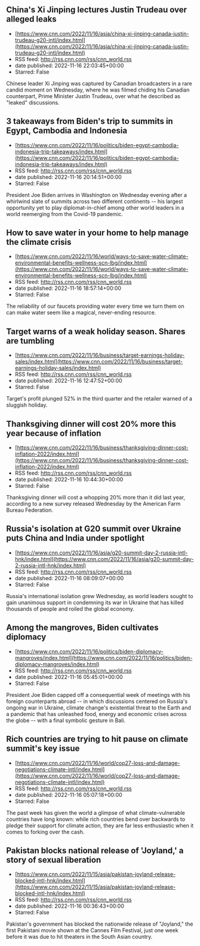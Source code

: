 ## China's Xi Jinping lectures Justin Trudeau over alleged leaks
 - [https://www.cnn.com/2022/11/16/asia/china-xi-jinping-canada-justin-trudeau-g20-intl/index.html](https://www.cnn.com/2022/11/16/asia/china-xi-jinping-canada-justin-trudeau-g20-intl/index.html)
 - RSS feed: http://rss.cnn.com/rss/cnn_world.rss
 - date published: 2022-11-16 22:03:45+00:00
 - Starred: False

Chinese leader Xi Jinping was captured by Canadian broadcasters in a rare candid moment on Wednesday, where he was filmed chiding his Canadian counterpart, Prime Minister Justin Trudeau, over what he described as "leaked" discussions.

## 3 takeaways from Biden's trip to summits in Egypt, Cambodia and Indonesia
 - [https://www.cnn.com/2022/11/16/politics/biden-egypt-cambodia-indonesia-trip-takeaways/index.html](https://www.cnn.com/2022/11/16/politics/biden-egypt-cambodia-indonesia-trip-takeaways/index.html)
 - RSS feed: http://rss.cnn.com/rss/cnn_world.rss
 - date published: 2022-11-16 20:14:51+00:00
 - Starred: False

President Joe Biden arrives in Washington on Wednesday evening after a whirlwind slate of summits across two different continents -- his largest opportunity yet to play diplomat-in-chief among other world leaders in a world reemerging from the Covid-19 pandemic.

## How to save water in your home to help manage the climate crisis
 - [https://www.cnn.com/2022/11/16/world/ways-to-save-water-climate-environmental-benefits-wellness-scn-lbg/index.html](https://www.cnn.com/2022/11/16/world/ways-to-save-water-climate-environmental-benefits-wellness-scn-lbg/index.html)
 - RSS feed: http://rss.cnn.com/rss/cnn_world.rss
 - date published: 2022-11-16 18:57:14+00:00
 - Starred: False

The reliability of our faucets providing water every time we turn them on can make water seem like a magical, never-ending resource.

## Target warns of a weak holiday season. Shares are tumbling
 - [https://www.cnn.com/2022/11/16/business/target-earnings-holiday-sales/index.html](https://www.cnn.com/2022/11/16/business/target-earnings-holiday-sales/index.html)
 - RSS feed: http://rss.cnn.com/rss/cnn_world.rss
 - date published: 2022-11-16 12:47:52+00:00
 - Starred: False

Target's profit plunged 52% in the third quarter and the retailer warned of a sluggish holiday.

## Thanksgiving dinner will cost 20% more this year because of inflation
 - [https://www.cnn.com/2022/11/16/business/thanksgiving-dinner-cost-inflation-2022/index.html](https://www.cnn.com/2022/11/16/business/thanksgiving-dinner-cost-inflation-2022/index.html)
 - RSS feed: http://rss.cnn.com/rss/cnn_world.rss
 - date published: 2022-11-16 10:44:30+00:00
 - Starred: False

Thanksgiving dinner will cost a whopping 20% more than it did last year, according to a new survey released Wednesday by the American Farm Bureau Federation.

## Russia's isolation at G20 summit over Ukraine puts China and India under spotlight
 - [https://www.cnn.com/2022/11/16/asia/g20-summit-day-2-russia-intl-hnk/index.html](https://www.cnn.com/2022/11/16/asia/g20-summit-day-2-russia-intl-hnk/index.html)
 - RSS feed: http://rss.cnn.com/rss/cnn_world.rss
 - date published: 2022-11-16 08:09:07+00:00
 - Starred: False

Russia's international isolation grew Wednesday, as world leaders sought to gain unanimous support in condemning its war in Ukraine that has killed thousands of people and roiled the global economy.

## Among the mangroves, Biden cultivates diplomacy
 - [https://www.cnn.com/2022/11/16/politics/biden-diplomacy-mangroves/index.html](https://www.cnn.com/2022/11/16/politics/biden-diplomacy-mangroves/index.html)
 - RSS feed: http://rss.cnn.com/rss/cnn_world.rss
 - date published: 2022-11-16 05:45:01+00:00
 - Starred: False

President Joe Biden capped off a consequential week of meetings with his foreign counterparts abroad -- in which discussions centered on Russia's ongoing war in Ukraine, climate change's existential threat to the Earth and a pandemic that has unleashed food, energy and economic crises across the globe -- with a final symbolic gesture in Bali.

## Rich countries are trying to hit pause on climate summit's key issue
 - [https://www.cnn.com/2022/11/16/world/cop27-loss-and-damage-negotiations-climate-intl/index.html](https://www.cnn.com/2022/11/16/world/cop27-loss-and-damage-negotiations-climate-intl/index.html)
 - RSS feed: http://rss.cnn.com/rss/cnn_world.rss
 - date published: 2022-11-16 05:07:18+00:00
 - Starred: False

The past week has given the world a glimpse of what climate-vulnerable countries have long known: while rich countries bend over backwards to pledge their support for climate action, they are far less enthusiastic when it comes to forking over the cash.

## Pakistan blocks national release of 'Joyland,' a story of sexual liberation
 - [https://www.cnn.com/2022/11/15/asia/pakistan-joyland-release-blocked-intl-hnk/index.html](https://www.cnn.com/2022/11/15/asia/pakistan-joyland-release-blocked-intl-hnk/index.html)
 - RSS feed: http://rss.cnn.com/rss/cnn_world.rss
 - date published: 2022-11-16 00:36:43+00:00
 - Starred: False

Pakistan's government has blocked the nationwide release of "Joyland," the first Pakistani movie shown at the Cannes Film Festival, just one week before it was due to hit theaters in the South Asian country.
